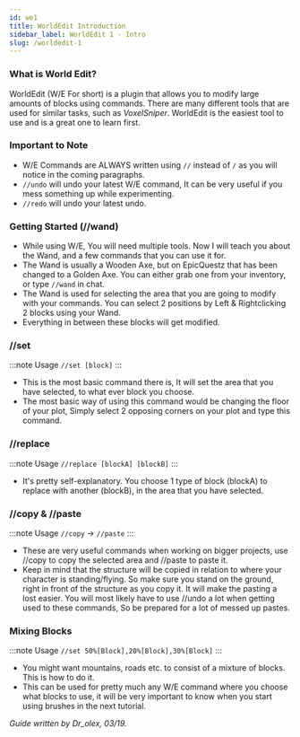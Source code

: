 ```yaml
---
id: we1
title: WorldEdit Introduction
sidebar_label: WorldEdit 1 - Intro
slug: /worldedit-1
---
```


### What is World Edit?

WorldEdit (W/E For short) is a plugin that allows you to modify large amounts of blocks using commands. There are many different tools that are used for similar tasks, such as _VoxelSniper_. WorldEdit is the easiest tool to use and is a great one to learn first.

### Important to Note

* W/E Commands are ALWAYS written using `//` instead of `/` as you will notice in the coming paragraphs. 
* `//undo` will undo your latest W/E command, It can be very useful if you mess something up while experimenting.
* `//redo` will undo your latest undo.

### Getting Started (//wand)

* While using W/E, You will need multiple tools. Now I will teach you about the Wand, and a few commands that you can use it for.
* The Wand is usually a Wooden Axe, but on EpicQuestz that has been changed to a Golden Axe. You can either grab one from your inventory, or type `//wand` in chat.
* The Wand is used for selecting the area that you are going to modify with your commands. You can select 2 positions by Left & Rightclicking 2 blocks using your Wand.
* Everything in between these blocks will get modified.

### //set

:::note Usage
`//set [block]`
:::

* This is the most basic command there is, It will set the area that you have selected, to what ever block you choose.
* The most basic way of using this command would be changing the floor of your plot, Simply select 2 opposing corners on your plot and type this command.

### //replace

:::note Usage
`//replace [blockA] [blockB]`
:::

* It's pretty self-explanatory. You choose 1 type of block (blockA) to replace with another (blockB), in the area that you have selected.

### //copy & //paste

:::note Usage
`//copy` -> `//paste`
:::

* These are very useful commands when working on bigger projects, use //copy to copy the selected area and //paste to paste it.
* Keep in mind that the structure will be copied in relation to where your character is standing/flying. So make sure you stand on the ground, right in front of the structure as you copy it. It will make the pasting a lost easier. You will most likely have to use //undo a lot when getting used to these commands, So be prepared for a lot of messed up pastes.


### Mixing Blocks

:::note Usage
`//set 50%[Block],20%[Block],30%[Block]`
:::

* You might want mountains, roads etc. to consist of a mixture of blocks. This is how to do it.
* This can be used for pretty much any W/E command where you choose what blocks to use, it will be very important to know when you start using brushes in the next tutorial.

*Guide written by Dr_olex, 03/19.*